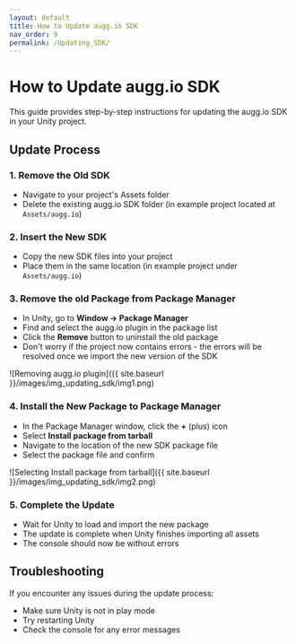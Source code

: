 ```yaml
---
layout: default
title: How to Update augg.io SDK
nav_order: 9
permalink: /Updating_SDK/
---
```


# How to Update augg.io SDK

This guide provides step-by-step instructions for updating the augg.io SDK in your Unity project.

## Update Process

### 1. Remove the Old SDK

- Navigate to your project's Assets folder
- Delete the existing augg.io SDK folder (in example project located at `Assets/augg.io`)

### 2. Insert the New SDK

- Copy the new SDK files into your project
- Place them in the same location (in example project under `Assets/augg.io`)

### 3. Remove the old Package from Package Manager

- In Unity, go to **Window → Package Manager**
- Find and select the augg.io plugin in the package list
- Click the **Remove** button to uninstall the old package
- Don't worry if the project now contains errors - the errors will be resolved once we import the new version of the SDK

![Removing augg.io plugin]({{ site.baseurl }}/images/img_updating_sdk/img1.png)

### 4. Install the New Package to Package Manager

- In the Package Manager window, click the **+** (plus) icon
- Select **Install package from tarball**
- Navigate to the location of the new SDK package file
- Select the package file and confirm

![Selecting Install package from tarball]({{ site.baseurl }}/images/img_updating_sdk/img2.png)


### 5. Complete the Update

- Wait for Unity to load and import the new package
- The update is complete when Unity finishes importing all assets
- The console should now be without errors

## Troubleshooting

If you encounter any issues during the update process:
- Make sure Unity is not in play mode
- Try restarting Unity
- Check the console for any error messages